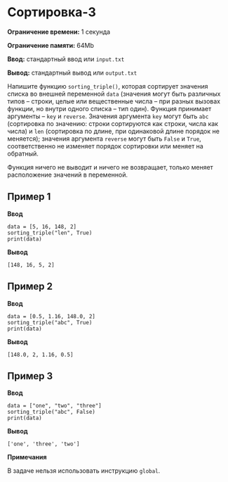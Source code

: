 # Сортировка-3

**Ограничение времени:** 1 секунда

**Ограничение памяти:** 64Mb

**Ввод:** стандартный ввод или `input.txt`

**Вывод:** стандартный вывод или `output.txt`

Напишите функцию `sorting_triple()`, которая сортирует значения списка во внешней переменной `data` (значения могут быть различных типов – строки, целые или вещественные числа – при разных вызовах функции, но внутри одного списка – тип один). Функция принимает аргументы – `key` и `reverse`. Значения аргумента `key` могут быть `abc` (сортировка по значению: строки сортируются как строки, числа как числа) и `len` (сортировка по длине, при одинаковой длине порядок не меняется); значения аргумента `reverse` могут быть `False` и `True`, соответственно не изменяет порядок сортировки или меняет на обратный.

Функция ничего не выводит и ничего не возвращает, только меняет расположение значений в переменной.

## Пример 1

**Ввод**
```
data = [5, 16, 148, 2]
sorting_triple("len", True)
print(data)
```

**Вывод**
```
[148, 16, 5, 2]
```

## Пример 2

**Ввод**
```
data = [0.5, 1.16, 148.0, 2]
sorting_triple("abc", True)
print(data)
```

**Вывод**
```
[148.0, 2, 1.16, 0.5]
```

## Пример 3

**Ввод**
```
data = ["one", "two", "three"]
sorting_triple("abc", False)
print(data)
```

**Вывод**
```
['one', 'three', 'two']
```

**Примечания**

В задаче нельзя использовать инструкцию `global`.